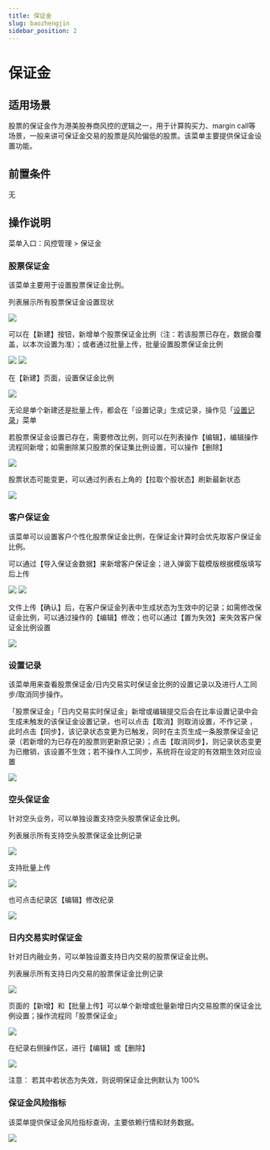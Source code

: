 ```yaml
---
title: 保证金
slug: baozhengjin
sidebar_position: 2
---
```



# 保证金

## 适用场景

股票的保证金作为港美股券商风控的逻辑之一，用于计算购买力、margin call等场景，一般来讲可保证金交易的股票是风险偏低的股票。该菜单主要提供保证金设置功能。

## 前置条件

无

## 操作说明

菜单入口：风控管理 &gt; 保证金

### 股票保证金

该菜单主要用于设置股票保证金比例。

列表展示所有股票保证金设置现状

<img src="/assets/BmPwbdPSvoIo7OxYxKXcOzN1nyg.png"/>

可以在【新建】按钮，新增单个股票保证金比例（注：若该股票已存在，数据会覆盖，以本次设置为准）；或者通过批量上传，批量设置股票保证金比例

<img src="/assets/KDiBbGyo3oJi1ox6suTcIGQ0nCd.png"/>

<img src="/assets/ZLXAbDYrBoBfBNxWAiNcnu6pnGd.png"/>

在【新建】页面，设置保证金比例

<img src="/assets/JL68bfzKBoHEODxmkX9crt0ynGe.png"/>

无论是单个新建还是批量上传，都会在「设置记录」生成记录，操作见「[设置记录](https://longbridge.feishu.cn/docx/JZVgdywNVopSYpxqgnicqTibnpe#YXSWdDJT3omxa0xQ1C7cXcKhnsB)」菜单

若股票保证金设置已存在，需要修改比例，则可以在列表操作【编辑】，编辑操作流程同新增；如需删除某只股票的保证集比例设置，可以操作【删除】

<img src="/assets/JBCtb5Viio6bJQxFCTIcEc2DnXf.png"/>

股票状态可能变更，可以通过列表右上角的【拉取个股状态】刷新最新状态

<img src="/assets/O260b4U1ko3qIDxExB7c2ddNnO5.png"/>

### 客户保证金

该菜单可以设置客户个性化股票保证金比例，在保证金计算时会优先取客户保证金比例。

可以通过【导入保证金数据】来新增客户保证金；进入弹窗下载模版根据模版填写后上传

<img src="/assets/FCVHbDChgo8k2xx4RBeckohXntf.png"/>

<img src="/assets/SrnTb6UHLod49HxiyypcGCa9nIh.png"/>

文件上传【确认】后，在客户保证金列表中生成状态为生效中的记录；如需修改保证金比例，可以通过操作的【编辑】修改；也可以通过【置为失效】来失效客户保证金比例设置

<img src="/assets/OlzWbhy58ox5GVxPoBbcd874nPg.png"/>

### 设置记录

该菜单用来查看股票保证金/日内交易实时保证金比例的设置记录以及进行人工同步/取消同步操作。

「股票保证金」「日内交易实时保证金」新增或编辑提交后会在比率设置记录中会生成未触发的该保证金设置记录，也可以点击【取消】则取消设置，不作记录 ，此时点击【同步】，该记录状态变更为已触发，同时在主页生成一条股票保证金记录（若新增的为已存在的股票则更新原记录）；点击【取消同步】，则记录状态变更为已撤销，该设置不生效；若不操作人工同步，系统将在设定的有效期生效对应设置

<img src="/assets/DC1QbMBc2olqQZxs9k0cGfZrnog.png"/>

### 空头保证金

针对空头业务，可以单独设置支持空头股票保证金比例。

列表展示所有支持空头股票保证金比例记录

<img src="/assets/JTbxbQ2TooVjGxxZUmmcobjwndg.png"/>

支持批量上传

<img src="/assets/FzzgbIFejoRnbHxwwpUcZZsOnkd.png"/>

也可点击纪录区【编辑】修改纪录

<img src="/assets/QIOUb2ZgSozg3LxICnyczOqAnnI.png"/>

### 日内交易实时保证金

针对日内融业务，可以单独设置支持日内交易的股票保证金比例。

列表展示所有支持日内交易的股票保证金比例记录

<img src="/assets/SZThbQzb9o7dFQxKvVIcTBLlnDh.png"/>

页面的【新增】和【批量上传】可以单个新增或批量新增日内交易股票的保证金比例设置；操作流程同「股票保证金」

<img src="/assets/JLawbpV3xorxkhxoJEAcAcCnnYf.png"/>

在纪录右侧操作区，进行【编辑】或【删除】

<img src="/assets/G1EFb11c5otEeGxanLvcfI9onId.png"/>

注意： 若其中若状态为失效，则说明保证金比例默认为 100%

### 保证金风险指标

该菜单提供保证金风险指标查询，主要依赖行情和财务数据。

<img src="/assets/HvW1bDuXboBuxmxOr4hcLMZontg.png"/>

